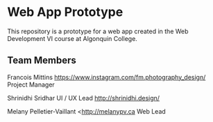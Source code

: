 # Web App Prototype

This repository is a prototype for a web app created in the Web Development VI course at Algonquin College.

## Team Members

Francois Mittins <https://www.instagram.com/fm.photography_design/>
Project Manager

Shrinidhi Sridhar
UI / UX Lead <http://shrinidhi.design/>

Melany Pelletier-Vaillant <http://melanypv.ca
Web Lead
